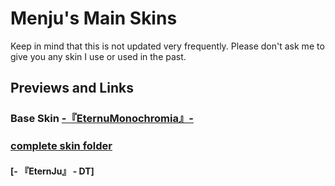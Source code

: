 # Menju's Main Skins
Keep in mind that this is not updated very frequently. Please don't ask me to give you any skin I use or used in the past.  
## Previews and Links  
### Base Skin [-『EternuMonochromia』-](http://skin.eternum.live/) 
### [complete skin folder](https://drive.google.com/drive/folders/1kOCR5cvOe69sSQIiue7iJXYZVe9fXG-T?usp=sharing)

#### [- 『EternJu』 - DT]
